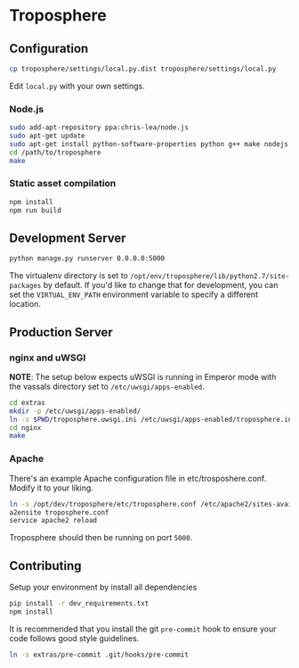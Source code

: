 Troposphere
===========

## Configuration

```bash
cp troposphere/settings/local.py.dist troposphere/settings/local.py
```

Edit `local.py` with your own settings.

### Node.js

```bash
sudo add-apt-repository ppa:chris-lea/node.js
sudo apt-get update
sudo apt-get install python-software-properties python g++ make nodejs
cd /path/to/troposphere
make
```

### Static asset compilation
```bash
npm install
npm run build
```

## Development Server


```bash
python manage.py runserver 0.0.0.0:5000
````

The virtualenv directory is set to `/opt/env/troposphere/lib/python2.7/site-packages` by default.  If you'd like to change that for development, you can set the `VIRTUAL_ENV_PATH` environment variable to specify a different location.

## Production Server

### nginx and uWSGI

**NOTE**: The setup below expects uWSGI is running in Emperor mode with
the vassals directory set to `/etc/uwsgi/apps-enabled`.

```bash
cd extras
mkdir -p /etc/uwsgi/apps-enabled/
ln -s $PWD/troposphere.uwsgi.ini /etc/uwsgi/apps-enabled/troposphere.ini
cd nginx
make
```

### Apache
There's an example Apache configuration file in etc/trosposhere.conf. Modify it
to your liking.

```bash
ln -s /opt/dev/troposphere/etc/troposphere.conf /etc/apache2/sites-available/troposphere.conf
a2ensite troposphere.conf
service apache2 reload
```


Troposphere should then be running on port `5000`.

## Contributing
Setup your environment by install all dependencies

```bash
pip install -r dev_requirements.txt
npm install
```

It is recommended that you install the git `pre-commit` hook to ensure your code follows good style guidelines.

```bash
ln -s extras/pre-commit .git/hooks/pre-commit
```
